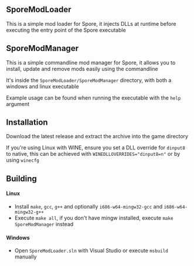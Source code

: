 ## SporeModLoader

This is a simple mod loader for Spore,
it injects DLLs at runtime before executing
the entry point of the Spore executable  

## SporeModManager

This is a simple commandline mod manager for Spore,
it allows you to install, update and remove mods 
easily using the commandline
  
It's inside the `SporeModLoader/SporeModManager`
directory, with both a windows and linux executable  

Example usage can be found when running the executable
with the `help` argument

## Installation

Download the latest release and extract the
archive into the game directory

If you're using Linux with WINE, ensure you
set a DLL override for `dinput8` to native,
this can be achieved with `WINEDLLOVERRIDES="dinput8=n"`
or by using `winecfg`

## Building

#### Linux

* Install `make`, `gcc`, `g++` and optionally `i686-w64-mingw32-gcc` and `i686-w64-mingw32-g++`
* Execute `make all`, if you don't have mingw installed, execute `make SporeModManager` instead

#### Windows
* Open `SporeModLoader.sln` with Visual Studio or execute `msbuild` manually

